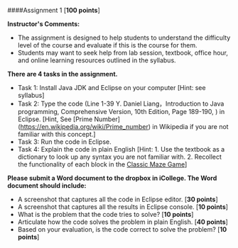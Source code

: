 ####Assignment 1 [**100 points**]

**Instructor's Comments:** 

+ The assignment is designed to help students to understand the difficulty level of the course and evaluate if this is the course for them.
+ Students may want to seek help from lab session, textbook, office hour, and online learning resources outlined in the syllabus.

**There are 4 tasks in the assignment.**

+ Task 1: Install Java JDK and Eclipse on your computer [Hint: see syllabus]
+ Task 2: Type the code (Line 1-39 Y. Daniel Liang，Introduction to Java programming, Comprehensive Version, 10th Edition, Page 189-190, ) in Eclipse. [Hint, See [Prime Number] (https://en.wikipedia.org/wiki/Prime_number) in Wikipedia if you are not familiar with this concept.]
+ Task 3: Run the code in Eclipse.
+ Task 4: Explain the code in plain English [Hint: 1. Use the textbook as a dictionary to look up any syntax you are not familiar with. 2. Recollect the functionality of each block in the [Classic Maze Game](https://studio.code.org/hoc/1)]

**Please submit a Word document to the dropbox in iCollege. The Word document should include:**

+ A screenshot that captures all the code in Eclipse editor. [**30 points**]
+ A screenshot that captures all the results in Eclipse console. [**10 points**]
+ What is the problem that the code tries to solve? [**10 points**]
+ Articulate how the code solves the problem in plain English. [**40 points**]
+ Based on your evaluation, is the code correct to solve the problem? [**10 points**]


